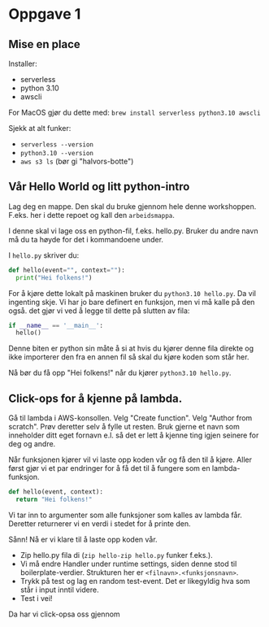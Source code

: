 # Oppgave 1

## Mise en place
Installer:
- serverless
- python 3.10
- awscli

For MacOS gjør du dette med: `brew install serverless python3.10 awscli`

Sjekk at alt funker:
- `serverless --version`
- `python3.10 --version`
- `aws s3 ls` (bør gi "halvors-botte")

## Vår Hello World og litt python-intro
Lag deg en mappe. Den skal du bruke gjennom hele denne workshoppen. F.eks. her i dette repoet og kall den `arbeidsmappa`.

I denne skal vi lage oss en python-fil, f.eks. hello.py. Bruker du andre navn må du ta høyde for det i kommandoene under.

I `hello.py` skriver du:
```python
def hello(event="", context=""):
  print("Hei folkens!")
```

For å kjøre dette lokalt på maskinen bruker du `python3.10 hello.py`. Da vil ingenting skje. Vi har jo bare definert en funksjon, men vi må kalle på den også. det gjør vi ved å legge til dette på slutten av fila:
```python
if __name__ == '__main__':
  hello()
```

Denne biten er python sin måte å si at hvis du kjører denne fila direkte og ikke importerer den fra en annen fil så skal du kjøre koden som står her. 

Nå bør du få opp "Hei folkens!" når du kjører `python3.10 hello.py`.

## Click-ops for å kjenne på lambda.
Gå til lambda i AWS-konsollen. Velg "Create function". Velg "Author from scratch". Prøv deretter selv å fylle ut resten. Bruk gjerne et navn som inneholder ditt eget fornavn e.l. så det er lett å kjenne ting igjen seinere for deg og andre.

Når funksjonen kjører vil vi laste opp koden vår og få den til å kjøre. 
Aller først gjør vi et par endringer for å få det til å fungere som en lambda-funksjon.
```python
def hello(event, context):
  return "Hei folkens!"
```
Vi tar inn to argumenter som alle funksjoner som kalles av lambda får. Deretter returnerer vi en verdi i stedet for å printe den. 

Sånn! Nå er vi klare til å laste opp koden vår.

- Zip hello.py fila di (`zip hello-zip hello.py` funker f.eks.).
- Vi må endre Handler under runtime settings, siden denne stod til boilerplate-verdier. Strukturen her er `<filnavn>.<funksjonsnavn>`.
- Trykk på test og lag en random test-event. Det er likegyldig hva som står i input inntil videre.
- Test i vei!

Da har vi click-opsa oss gjennom 